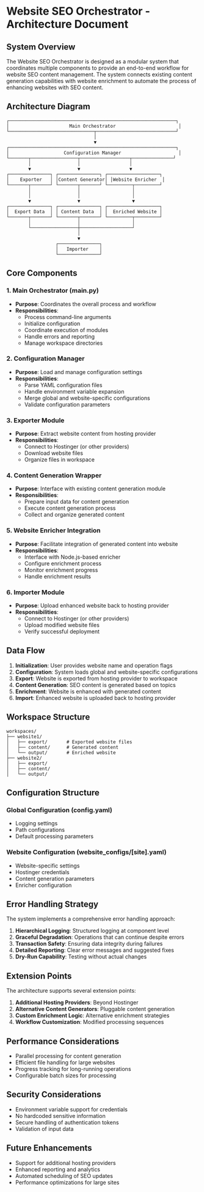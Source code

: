 # Website SEO Orchestrator - Architecture Document

## System Overview

The Website SEO Orchestrator is designed as a modular system that coordinates multiple components to provide an end-to-end workflow for website SEO content management. The system connects existing content generation capabilities with website enrichment to automate the process of enhancing websites with SEO content.

## Architecture Diagram

```
┌─────────────────────────────────────────────────────────────┐
│                      Main Orchestrator                       │
└───────────────────────────────┬─────────────────────────────┘
                                │
                                ▼
┌─────────────────────────────────────────────────────────────┐
│                    Configuration Manager                     │
└───────┬─────────────────┬──────────────────┬───────────────┘
        │                 │                  │
        ▼                 ▼                  ▼
┌───────────────┐ ┌───────────────┐ ┌───────────────────┐
│    Exporter   │ │Content Generator│ │Website Enricher  │
└───────┬───────┘ └───────┬───────┘ └─────────┬─────────┘
        │                 │                   │
        │                 │                   │
        ▼                 ▼                   ▼
┌───────────────┐ ┌───────────────┐ ┌───────────────────┐
│  Export Data  │ │ Content Data  │ │  Enriched Website │
└───────┬───────┘ └───────┬───────┘ └─────────┬─────────┘
        │                 │                   │
        └─────────────────┼───────────────────┘
                          │
                          ▼
                  ┌───────────────┐
                  │   Importer    │
                  └───────────────┘
```

## Core Components

### 1. Main Orchestrator (main.py)
- **Purpose**: Coordinates the overall process and workflow
- **Responsibilities**:
  - Process command-line arguments
  - Initialize configuration
  - Coordinate execution of modules
  - Handle errors and reporting
  - Manage workspace directories

### 2. Configuration Manager
- **Purpose**: Load and manage configuration settings
- **Responsibilities**:
  - Parse YAML configuration files
  - Handle environment variable expansion
  - Merge global and website-specific configurations
  - Validate configuration parameters

### 3. Exporter Module
- **Purpose**: Extract website content from hosting provider
- **Responsibilities**:
  - Connect to Hostinger (or other providers)
  - Download website files
  - Organize files in workspace

### 4. Content Generation Wrapper
- **Purpose**: Interface with existing content generation module
- **Responsibilities**:
  - Prepare input data for content generation
  - Execute content generation process
  - Collect and organize generated content

### 5. Website Enricher Integration
- **Purpose**: Facilitate integration of generated content into website
- **Responsibilities**:
  - Interface with Node.js-based enricher
  - Configure enrichment process
  - Monitor enrichment progress
  - Handle enrichment results

### 6. Importer Module
- **Purpose**: Upload enhanced website back to hosting provider
- **Responsibilities**:
  - Connect to Hostinger (or other providers)
  - Upload modified website files
  - Verify successful deployment

## Data Flow

1. **Initialization**: User provides website name and operation flags
2. **Configuration**: System loads global and website-specific configurations
3. **Export**: Website is exported from hosting provider to workspace
4. **Content Generation**: SEO content is generated based on topics
5. **Enrichment**: Website is enhanced with generated content
6. **Import**: Enhanced website is uploaded back to hosting provider

## Workspace Structure

```
workspaces/
├── website1/
│   ├── export/       # Exported website files
│   ├── content/      # Generated content
│   └── output/       # Enriched website
├── website2/
│   ├── export/
│   ├── content/
│   └── output/
```

## Configuration Structure

### Global Configuration (config.yaml)
- Logging settings
- Path configurations
- Default processing parameters

### Website Configuration (website_configs/[site].yaml)
- Website-specific settings
- Hostinger credentials
- Content generation parameters
- Enricher configuration

## Error Handling Strategy

The system implements a comprehensive error handling approach:

1. **Hierarchical Logging**: Structured logging at component level
2. **Graceful Degradation**: Operations that can continue despite errors
3. **Transaction Safety**: Ensuring data integrity during failures
4. **Detailed Reporting**: Clear error messages and suggested fixes
5. **Dry-Run Capability**: Testing without actual changes

## Extension Points

The architecture supports several extension points:

1. **Additional Hosting Providers**: Beyond Hostinger
2. **Alternative Content Generators**: Pluggable content generation
3. **Custom Enrichment Logic**: Alternative enrichment strategies
4. **Workflow Customization**: Modified processing sequences

## Performance Considerations

- Parallel processing for content generation
- Efficient file handling for large websites
- Progress tracking for long-running operations
- Configurable batch sizes for processing

## Security Considerations

- Environment variable support for credentials
- No hardcoded sensitive information
- Secure handling of authentication tokens
- Validation of input data

## Future Enhancements

- Support for additional hosting providers
- Enhanced reporting and analytics
- Automated scheduling of SEO updates
- Performance optimizations for large sites 